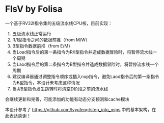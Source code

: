 # FlsV by Folisa

一个基于RV32I指令集的五级流水线CPU核，目前实现：
1. 五级流水线正常运行
2. R/I型指令之间的数据前推（from M/W）
3. B型指令数据前推（from E/M）
4. 当Load指令后的第一条指令为R/I型指令并造成数据冒险时，将暂停流水线一个周期
5. 当Laod指令后的第二条指令为B型指令并造成数据冒险时，将暂停流水线一个周期
6. 建议编译器通过调整指令顺序或插入nop指令，避免Laod指令后的第一条指令为B型指令，本设计未考虑这种情况
7. 当J/B型指令发生跳转时将清空D阶段之前的流水线

会继续更新和完善，可能添加的功能有动态分支预测和cache模块

本设计参考了 https://github.com/lvyufeng/step_into_mips 中的基本架构，在此表达感谢！
